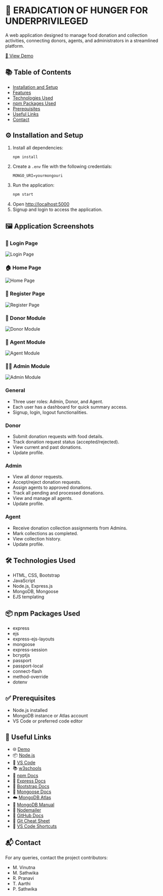 
# 🍱 ERADICATION OF HUNGER FOR UNDERPRIVILEGED

A web application designed to manage food donation and collection activities, connecting donors, agents, and administrators in a streamlined platform.

[🔗 View Demo](https://food-aid.onrender.com/)



## 📚 Table of Contents

- [Installation and Setup](#installation-and-setup)
- [Features](#features)
- [Technologies Used](#technologies-used)
- [npm Packages Used](#npm-packages-used)
- [Prerequisites](#prerequisites)
- [Useful Links](#useful-links)
- [Contact](#contact)

## ⚙️ Installation and Setup

1. Install all dependencies:
   ```sh
   npm install
   ```
2. Create a `.env` file with the following credentials:
   ```env
   MONGO_URI=yourmongouri
   ```
3. Run the application:
   ```sh
   npm start
   ```
4. Open [http://localhost:5000](http://localhost:5000)
5. Signup and login to access the application.

## 🖼️ Application Screenshots

### 🔐 Login Page
![Login Page](assets/screenshots/LoginPage.png)

### 🏠 Home Page
![Home Page](assets/screenshots/HomePage.png)

### 👤 Register Page
![Register Page](assets/screenshots/RegisterPage.png)

### 👤 Donor Module
![Donor Module](assets/screenshots/DonorModule.png)

### 🧍 Agent Module
![Agent Module](assets/screenshots/AgentModule.png)

### 👨‍💼 Admin Module
![Admin Module](assets/screenshots/AdminModule.png)


### General
- Three user roles: Admin, Donor, and Agent.
- Each user has a dashboard for quick summary access.
- Signup, login, logout functionalities.

### Donor
- Submit donation requests with food details.
- Track donation request status (accepted/rejected).
- View current and past donations.
- Update profile.

### Admin
- View all donor requests.
- Accept/reject donation requests.
- Assign agents to approved donations.
- Track all pending and processed donations.
- View and manage all agents.
- Update profile.

### Agent
- Receive donation collection assignments from Admins.
- Mark collections as completed.
- View collection history.
- Update profile.

## 🛠 Technologies Used

- HTML, CSS, Bootstrap
- JavaScript
- Node.js, Express.js
- MongoDB, Mongoose
- EJS templating

## 📦 npm Packages Used

- express
- ejs
- express-ejs-layouts
- mongoose
- express-session
- bcryptjs
- passport
- passport-local
- connect-flash
- method-override
- dotenv

## ✅ Prerequisites

- Node.js installed
- MongoDB instance or Atlas account
- VS Code or preferred code editor

## 🔗 Useful Links

- 🌐 [Demo](https://food-aid.onrender.com/)
- 📦 [Node.js](https://nodejs.org/)
- 📝 [VS Code](https://code.visualstudio.com/)
- 📚 [w3schools](https://www.w3schools.com/)
- 📘 [npm Docs](https://docs.npmjs.com/)
- 📘 [Express Docs](https://expressjs.com/)
- 🎨 [Bootstrap Docs](https://getbootstrap.com/docs/5.1/getting-started/introduction/)
- 🔗 [Mongoose Docs](https://mongoosejs.com/docs/index.html)
- ☁️ [MongoDB Atlas](https://www.mongodb.com/cloud/atlas/register)
- 📖 [MongoDB Manual](https://docs.mongodb.com/manual/introduction/)
- 📧 [Nodemailer](https://nodemailer.com/)
- 🧰 [GitHub Docs](https://docs.github.com/en/get-started/quickstart/hello-world)
- 📝 [Git Cheat Sheet](https://education.github.com/git-cheat-sheet-education.pdf)
- 🎹 [VS Code Shortcuts](https://code.visualstudio.com/shortcuts/keyboard-shortcuts-windows.pdf)

## 📬 Contact

For any queries, contact the project contributors:

- M. Vinutna
- M. Sathwika
- R. Pranavi
- T. Aarthi
- P. Sathwika
